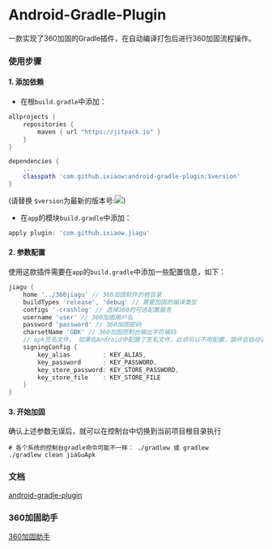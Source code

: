 # Android-Gradle-Plugin

一款实现了360加固的Gradle插件，在自动编译打包后进行360加固流程操作。

### 使用步骤

#### 1. 添加依赖

* 在根`build.gradle`中添加：

```groovy
allprojects {
    repositories {
        maven { url "https://jitpack.io" }
    }
}

dependencies {
    ...
    classpath 'com.github.ixiaow:android-gradle-plugin:$version'
}
```

(请替换 `$version`为最新的版本号:[![](https://jitpack.io/v/ixiaow/android-gradle-plugin.svg)](https://jitpack.io/#ixiaow/android-gradle-plugin))

* 在`app`的模块`build.gradle`中添加：

```groovy
apply plugin: 'com.github.ixiaow.jiagu'
```

#### 2. 参数配置

使用这款插件需要在`app`的`build.gradle`中添加一些配置信息，如下：

```groovy
jiagu {
    home '../360jiagu' // 360加固软件的根目录
    buildTypes 'release', 'debug' // 需要加固的编译类型
    configs '-crashlog' // 选择360的可选配置服务
    username 'user' // 360加固用户名
    password 'password' // 360加固密码
    charsetName 'GBK' // 360加固控制台输出字符编码
    // apk签名文件， 如果在Android中配置了签名文件，此项可以不用配置，插件会自动读取名为'release'的签名文件
    signingConfig { 
        key_alias         : KEY_ALIAS, 
        key_password      : KEY_PASSWORD,
        key_store_password: KEY_STORE_PASSWORD,
        key_store_file    : KEY_STORE_FILE
    }
}
```

#### 3. 开始加固

确认上述参数无误后，就可以在控制台中切换到当前项目根目录执行

```shell
# 各个系统的控制台gradle命令可能不一样： ./gradlew 或 gradlew 
./gradlew clean jiaGuApk 
```

### 文档

[android-gradle-plugin](https://ixiaow.github.io/android-gradle-plugin/plugin/com.github.ixiaow.jiagu/index.html)

### 360加固助手

[360加固助手](https://jiagu.360.cn/#/global/download)

